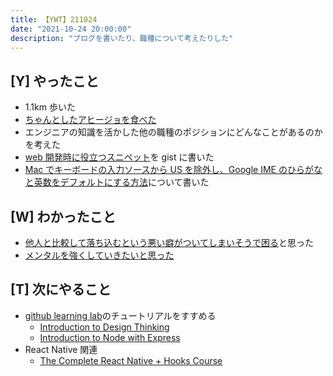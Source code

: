 ```yaml
---
title: 【YWT】211024
date: "2021-10-24 20:00:00"
description: "ブログを書いたり、職種について考えたりした"
---
```


## [Y] やったこと

- 1.1km 歩いた
- [ちゃんとしたアヒージョを食べた](https://twitter.com/camomile_cafe/status/1452195723949142017)
- エンジニアの知識を活かした他の職種のポジションにどんなことがあるのかを考えた
- [web 開発時に役立つスニペット](https://gist.github.com/LeeDDHH/edfd9e71c502cd41449d9a4cf3193481)を gist に書いた
- [Mac でキーボードの入力ソースから US を除外し、Google IME のひらがなと英数をデフォルトにする方法](https://expfrom.me/mac-no-show-us-keyboard/)について書いた

## [W] わかったこと

- [他人と比較して落ち込むという悪い癖がついてしまいそうで困る](https://twitter.com/camomile_cafe/status/1452152746484764674?s=20)と思った
- [メンタルを強くしていきたいと思った](https://twitter.com/camomile_cafe/status/1452180885881561088?s=20)

## [T] 次にやること

- [github learning lab](https://lab.github.com/githubtraining)のチュートリアルをすすめる
  - [Introduction to Design Thinking](https://lab.github.com/githubtraining/introduction-to-design-thinking)
  - [Introduction to Node with Express](https://lab.github.com/everydeveloper/introduction-to-node-with-express)
- React Native 関連
  - [The Complete React Native + Hooks Course](https://www.udemy.com/course/the-complete-react-native-and-redux-course/)

<!-- https://twitter.com/camomile_cafe/status/1455776680929230859?s=20 -->

